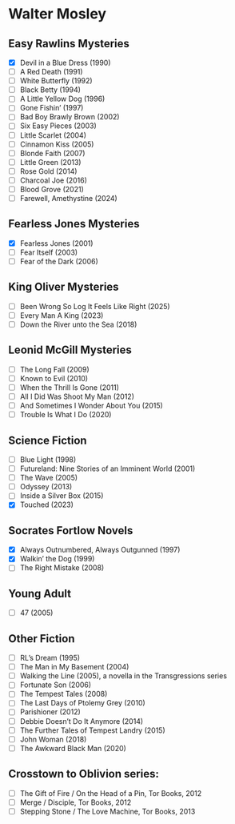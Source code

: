# Walter Mosley

## Easy Rawlins Mysteries
- [x] Devil in a Blue Dress (1990)
- [ ] A Red Death (1991)
- [ ] White Butterfly (1992)
- [ ] Black Betty (1994)
- [ ] A Little Yellow Dog (1996)
- [ ] Gone Fishin’ (1997)
- [ ] Bad Boy Brawly Brown (2002)
- [ ] Six Easy Pieces (2003)
- [ ] Little Scarlet (2004)
- [ ] Cinnamon Kiss (2005)
- [ ] Blonde Faith (2007)
- [ ] Little Green (2013)
- [ ] Rose Gold (2014)
- [ ] Charcoal Joe (2016)
- [ ] Blood Grove (2021)
- [ ] Farewell, Amethystine (2024)

## Fearless Jones Mysteries
- [x] Fearless Jones (2001)
- [ ] Fear Itself (2003)
- [ ] Fear of the Dark (2006)

## King Oliver Mysteries
- [ ] Been Wrong So Log It Feels Like Right (2025)
- [ ] Every Man A King (2023)
- [ ] Down the River unto the Sea (2018)

## Leonid McGill Mysteries
- [ ] The Long Fall (2009)
- [ ] Known to Evil (2010)
- [ ] When the Thrill Is Gone (2011)
- [ ] All I Did Was Shoot My Man (2012)
- [ ] And Sometimes I Wonder About You (2015)
- [ ] Trouble Is What I Do (2020)

## Science Fiction
- [ ] Blue Light (1998)
- [ ] Futureland: Nine Stories of an Imminent World (2001)
- [ ] The Wave (2005)
- [ ] Odyssey (2013)
- [ ] Inside a Silver Box (2015)
- [x] Touched (2023)

## Socrates Fortlow Novels
- [x] Always Outnumbered, Always Outgunned (1997)
- [x] Walkin’ the Dog (1999)
- [ ] The Right Mistake (2008)

## Young Adult
- [ ] 47 (2005)

## Other Fiction
- [ ] RL’s Dream (1995)
- [ ] The Man in My Basement (2004)
- [ ] Walking the Line (2005), a novella in the Transgressions series
- [ ] Fortunate Son (2006)
- [ ] The Tempest Tales (2008)
- [ ] The Last Days of Ptolemy Grey (2010)
- [ ] Parishioner (2012)
- [ ] Debbie Doesn’t Do It Anymore (2014)
- [ ] The Further Tales of Tempest Landry (2015)
- [ ] John Woman (2018)
- [ ] The Awkward Black Man (2020)

## Crosstown to Oblivion series:
- [ ] The Gift of Fire / On the Head of a Pin, Tor Books, 2012
- [ ] Merge / Disciple, Tor Books, 2012
- [ ] Stepping Stone / The Love Machine, Tor Books, 2013
